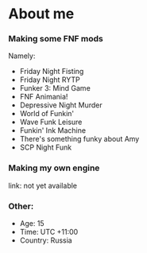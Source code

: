 # About me

### Making some FNF mods

Namely:

* Friday Night Fisting
* Friday Night RYTP
* Funker 3: Mind Game
* FNF Animania!
* Depressive Night Murder
* World of Funkin'
* Wave Funk Leisure
* Funkin' Ink Machine
* There's something funky about Amy
* SCP Night Funk

### Making my own engine

link: not yet available

### Other:

* Age: 15
* Time: UTC +11:00
* Country: Russia
